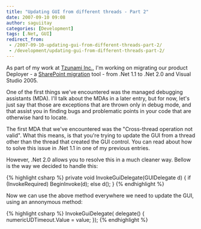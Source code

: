 ```yaml
---
title: "Updating GUI from different threads - Part 2"
date: 2007-09-10 09:08
author: saguiitay
categories: [Development]
tags: [.Net, GUI]
redirect_from:
 - /2007-09-10-updating-gui-from-different-threads-part-2/
 - /development/updating-gui-from-different-threads-part-2/
---
```

As part of my work at [Tzunami Inc.](http://www.tzunami.com/), I'm working on migrating our product Deployer - 
a [SharePoint migration](http://www.tzunami.com/products) tool - from .Net 1.1 to .Net 2.0 and Visual Studio 2005. 

One of the first things we've encountered was the managed debugging assistants (MDA). 
I'll talk about the MDAs in a later entry, but for now, let's just say that those are exceptions that are thrown 
only in debug mode, and that assist you in finding bugs and problematic points in your code that are otherwise 
hard to locate. 

The first MDA that we've encountered was the "Cross-thread operation not valid". What this means, 
is that you're trying to update the GUI from a thread other than the thread that created the GUI control. 
You can read about how to solve this issue in .Net 1.1 in one of my previous entries. 

However, .Net 2.0 allows you to resolve this in a much cleaner way. Bellow is the way we decided to handle this:

{% highlight csharp %}
private void InvokeGuiDelegate(GUIDelegate d)
{
    if (InvokeRequired)
        BeginInvoke(d);
    else
        d();
}
{% endhighlight %}

Now we can use the above method everywhere we need to update the GUI, using an annonymous method:

{% highlight csharp %}
InvokeGuiDelegate( delegate() { numericUDTimeout.Value = value; });
{% endhighlight %}



